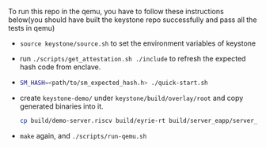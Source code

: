 To run this repo in the qemu, you have to follow these instructions below(you should have built the keystone repo successfully and pass all the tests in qemu)

- `source keystone/source.sh`  to set the environment variables of keystone
- run `./scripts/get_attestation.sh ./include` to refresh the expected hash code from enclave.

- ```bash
  SM_HASH=<path/to/sm_expected_hash.h> ./quick-start.sh
  ```

- create `keystone-demo/` under `keystone/build/overlay/root` and copy generated binaries into it.

  ```bash
  cp build/demo-server.riscv build/eyrie-rt build/server_eapp/server_eapp.eapp_riscv build/trusted_client.riscv keystone/build/overlay/root/keystone-demo
  ```

- `make`  again, and `./scripts/run-qemu.sh`